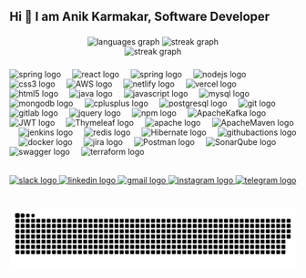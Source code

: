 <h2 align="left">Hi 👋 I am Anik Karmakar, Software Developer</h2>

###

<div align="center">
  <img src="https://github-readme-stats.vercel.app/api/top-langs?username=Anik-Dv&locale=en&hide_title=false&layout=compact&card_width=320&langs_count=5&theme=dracula&hide_border=false" height="150" alt="languages graph"  />
  <img src="https://streak-stats.demolab.com/?user=Anik-Dv&locale=en&mode=daily&theme=dracula&hide_border=false&&card_width=320&border_radius=5" height="150" alt="streak graph"  />
<!-- <img align="right" height="150" src="https://avatars.githubusercontent.com/u/104680177?v=4"  /> -->
</div>

<div align="center">
  <img src="https://streak-stats.demolab.com/?user=Anik-Dv&locale=en&mode=daily&theme=dracula&hide_border=false&&card_width=320&border_radius=5" height="150" alt="streak graph"  />
</div>

###


###

<div align="left">
  <img src="https://img.shields.io/badge/spring-%236DB33F.svg" height="30" alt="spring logo"  />
  <img width="12" />
  <img src="https://cdn.jsdelivr.net/gh/devicons/devicon/icons/react/react-original.svg" height="30" alt="react logo"  />
  <img width="12" />
  <img src="https://cdn.jsdelivr.net/gh/devicons/devicon/icons/spring/spring-original.svg" height="30" alt="spring logo"  />
  <img width="12" />
  <img src="https://cdn.jsdelivr.net/gh/devicons/devicon/icons/nodejs/nodejs-original.svg" height="30" alt="nodejs logo"  />
  <img width="12" />
  <img src="https://cdn.jsdelivr.net/gh/devicons/devicon/icons/css3/css3-original.svg" height="30" alt="css3 logo"  />
  <img width="12" />
  <img src="https://img.shields.io/badge/AWS-%23FF9900.svg" height="30" alt="AWS logo"  />
  <img width="12" />
  <img src="https://img.shields.io/badge/netlify-%23000000.svg" height="30" alt="netlify logo"  />
  <img width="12" />
  <img src="https://img.shields.io/badge/vercel-%23000000.svg" height="30" alt="vercel logo"  />
  <img width="12" />
  <img src="https://cdn.jsdelivr.net/gh/devicons/devicon/icons/html5/html5-original.svg" height="30" alt="html5 logo"  />
  <img width="12" />
  <img src="https://cdn.jsdelivr.net/gh/devicons/devicon/icons/java/java-original.svg" height="30" alt="java logo"  />
  <img width="12" />
  <img src="https://cdn.jsdelivr.net/gh/devicons/devicon/icons/javascript/javascript-original.svg" height="30" alt="javascript logo"  />
  <img width="12" />
  <img src="https://cdn.jsdelivr.net/gh/devicons/devicon/icons/mysql/mysql-original.svg" height="30" alt="mysql logo"  />
  <img width="12" />
  <img src="https://cdn.jsdelivr.net/gh/devicons/devicon/icons/mongodb/mongodb-original.svg" height="30" alt="mongodb logo"  />
  <img width="12" />
  <img src="https://cdn.jsdelivr.net/gh/devicons/devicon/icons/cplusplus/cplusplus-original.svg" height="30" alt="cplusplus logo"  />
  <img width="12" />
  <img src="https://cdn.jsdelivr.net/gh/devicons/devicon/icons/postgresql/postgresql-original.svg" height="30" alt="postgresql logo"  />
  <img width="12" />
  <img src="https://cdn.jsdelivr.net/gh/devicons/devicon/icons/git/git-original.svg" height="30" alt="git logo"  />
  <img width="12" />
  <img src="https://cdn.jsdelivr.net/gh/devicons/devicon/icons/gitlab/gitlab-original.svg" height="30" alt="gitlab logo"  />
  <img width="12" />
  <img src="https://cdn.jsdelivr.net/gh/devicons/devicon/icons/jquery/jquery-original.svg" height="30" alt="jquery logo"  />
  <img width="12" />
  <img src="https://cdn.jsdelivr.net/gh/devicons/devicon/icons/npm/npm-original-wordmark.svg" height="30" alt="npm logo"  />
  <img width="12" />
  <img src="https://img.shields.io/badge/Apache%20Kafka-000" height="30" alt="ApacheKafka logo"  />
   <img width="12" />
  <img src="https://img.shields.io/badge/JWT-black" height="30" alt="JWT logo"  />
   <img width="12" />
  <img src="https://img.shields.io/badge/Thymeleaf-%23005C0F.svg" height="30" alt="Thymeleaf logo"  />
   <img width="12" />
  <img src="https://img.shields.io/badge/apache-%23D42029.svg" height="30" alt="apache logo"  />
   <img width="12" />
  <img src="https://img.shields.io/badge/Apache%20Maven-C71A36" height="30" alt="ApacheMaven logo"  />
  <img width="12" />
  <img src="https://img.shields.io/badge/jenkins-%232C5263.svg" height="30" alt="jenkins logo"  />
  <img width="12" />
  <img src="https://img.shields.io/badge/redis-%23DD0031.svg" height="30" alt="redis logo"  />
  <img width="12" />
  <img src="https://img.shields.io/badge/Hibernate-59666C" height="30" alt="Hibernate logo"  />
  <img width="12" />
  <img src="https://img.shields.io/badge/github%20actions-%232671E5.svg" height="30" alt="githubactions logo"  />
  <img width="12" />
  <img src="https://img.shields.io/badge/docker-%230db7ed.svg" height="30" alt="docker logo"  />
  <img width="12" />
  <img src="https://img.shields.io/badge/jira-%230A0FFF.svg" height="30" alt="jira logo"  />
  <img width="12" />
  <img src="https://img.shields.io/badge/Postman-FF6C37" height="30" alt="Postman logo"  />
  <img width="12" />
  <img src="https://img.shields.io/badge/SonarQube-black" height="30" alt="SonarQube logo"  />
  <img width="12" />
  <img src="https://img.shields.io/badge/-Swagger-%23Clojure" height="30" alt="swagger logo"  />
  <img width="12" />
  <img src="https://img.shields.io/badge/terraform-%235835CC.svg" height="30" alt="terraform logo"  />  
</div>

 ######
 
<div align="left">
  <a href="https://leetcode.com/u/Anik_Karmokar/" target="_blank">
    <img src="https://img.shields.io/static/v1?message=Leetcode&logo=slack&label=&color=FD9020&logoColor=blac&labelColor=&style=for-the-badge" height="35" alt="slack logo"  />
  </a>
  <a href="https://www.linkedin.com/in/anikkarmokar/" target="_blank">
    <img src="https://img.shields.io/static/v1?message=LinkedIn&logo=linkedin&label=&color=0077B5&logoColor=white&labelColor=&style=for-the-badge" height="35" alt="linkedin logo"  />
  </a>
  <a href="mailto:royanik815@gmail.com" target="_blank">
    <img src="https://img.shields.io/static/v1?message=Gmail&logo=gmail&label=&color=D14836&logoColor=white&labelColor=&style=for-the-badge" height="35" alt="gmail logo"  />
  </a>
<!--   <a href="https://www.instagram.com/ealaichiii/?igsh=MWttdnBiYWJoNnQzMQ" target="_blank">
    <img src="https://img.shields.io/static/v1?message=Instagram&logo=instagram&label=&color=E4405F&logoColor=white&labelColor=&style=for-the-badge" height="35" alt="instagram logo"  />
  </a> -->
    <a href="#" target="_blank">
    <img src="https://img.shields.io/static/v1?message=Instagram&logo=instagram&label=&color=E4405F&logoColor=white&labelColor=&style=for-the-badge" height="35" alt="instagram logo"  />
  </a>
  <a href="#" target="_blank">
    <img src="https://img.shields.io/static/v1?message=Telegram&logo=telegram&label=&color=2CA5E0&logoColor=white&labelColor=&style=for-the-badge" height="35" alt="telegram logo"  />
  </a>
</div>

###

<br clear="both">

<img src="https://raw.githubusercontent.com/Code-Mars/Code-Mars/output/snake.svg" alt="Snake animation" />

###
